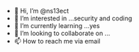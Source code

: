 - 👋 Hi, I’m @ns13ect
- 👀 I’m interested in ...security and coding
- 🌱 I’m currently learning ...yes
- 💞️ I’m looking to collaborate on ...
- 📫 How to reach me via email

<!---
ns13ect/ns13ect is a ✨ special ✨ repository because its `README.md` (this file) appears on your GitHub profile.
You can click the Preview link to take a look at your changes.
--->
